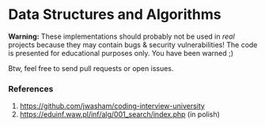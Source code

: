 # Data Structures and Algorithms
**Warning:** These implementations should probably not be used in *real* projects because they may contain bugs & security vulnerabilities! The code is presented for educational purposes only. You have been warned ;)

Btw, feel free to send pull requests or open issues.

### References
1. https://github.com/jwasham/coding-interview-university
2. https://eduinf.waw.pl/inf/alg/001_search/index.php (in polish)
